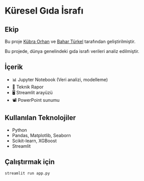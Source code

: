 # Küresel Gıda İsrafı

## Ekip

Bu proje [Kübra Orhan](https://github.com/kubraorhan1) ve [Bahar Türkel](https://github.com/baharturkel) tarafından geliştirilmiştir.


Bu projede, dünya genelindeki gıda israfı verileri analiz edilmiştir.

## İçerik
- 📊 Jupyter Notebook (Veri analizi, modelleme)
- 📄 Teknik Rapor
- 🖥️ Streamlit arayüzü
- 📽️ PowerPoint sunumu

## Kullanılan Teknolojiler
- Python
- Pandas, Matplotlib, Seaborn
- Scikit-learn, XGBoost
- Streamlit

## Çalıştırmak için
```bash
streamlit run app.py
